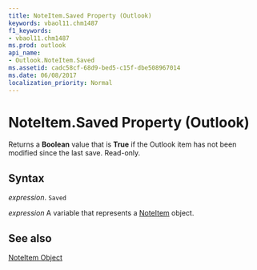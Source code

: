 ```yaml
---
title: NoteItem.Saved Property (Outlook)
keywords: vbaol11.chm1487
f1_keywords:
- vbaol11.chm1487
ms.prod: outlook
api_name:
- Outlook.NoteItem.Saved
ms.assetid: cadc58cf-68d9-bed5-c15f-dbe508967014
ms.date: 06/08/2017
localization_priority: Normal
---
```



# NoteItem.Saved Property (Outlook)

Returns a  **Boolean** value that is **True** if the Outlook item has not been modified since the last save. Read-only.


## Syntax

_expression_. `Saved`

_expression_ A variable that represents a [NoteItem](./Outlook.NoteItem.md) object.


## See also


[NoteItem Object](Outlook.NoteItem.md)

